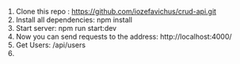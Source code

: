 1. Clone this repo : https://github.com/iozefavichus/crud-api.git
2. Install all dependencies: npm install
3. Start server: npm run start:dev
4. Now you can send requests to the address: http://localhost:4000/
5. Get Users: /api/users
6.
